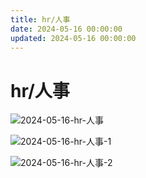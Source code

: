 ```yaml
---
title: hr/人事
date: 2024-05-16 00:00:00
updated: 2024-05-16 00:00:00
---
```


# hr/人事

![2024-05-16-hr-人事](assets/2024-05-16-hr-人事.png)

![2024-05-16-hr-人事-1](assets/2024-05-16-hr-人事-1.jpeg)

![2024-05-16-hr-人事-2](assets/2024-05-16-hr-人事-2.jpeg)

